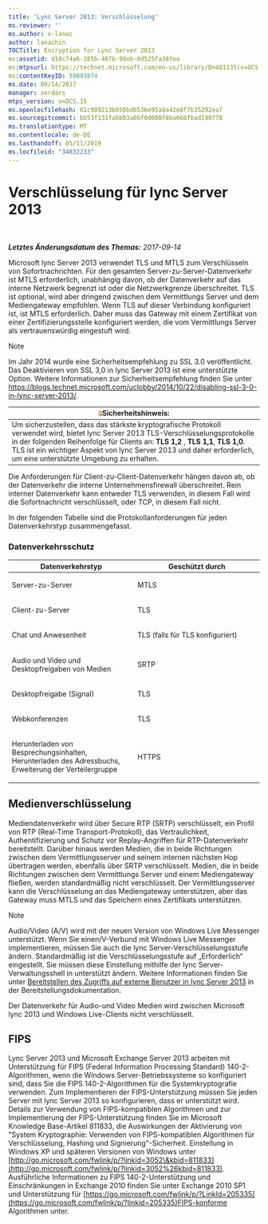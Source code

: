 ```yaml
---
title: 'Lync Server 2013: Verschlüsselung'
ms.reviewer: ''
ms.author: v-lanac
author: lanachin
TOCTitle: Encryption for Lync Server 2013
ms:assetid: d18c74a6-385b-407b-98eb-0d525fa38fea
ms:mtpsurl: https://technet.microsoft.com/en-us/library/Dn481135(v=OCS.15)
ms:contentKeyID: 59893874
ms.date: 09/14/2017
manager: serdars
mtps_version: v=OCS.15
ms.openlocfilehash: 01c989213b050bdb536e95a8a42e8f7b35292eaf
ms.sourcegitcommit: bb53f131fabb03a66f0d000f8ba668fbad190778
ms.translationtype: MT
ms.contentlocale: de-DE
ms.lasthandoff: 05/11/2019
ms.locfileid: "34832233"
---
```

<div data-xmlns="http://www.w3.org/1999/xhtml">

<div class="topic" data-xmlns="http://www.w3.org/1999/xhtml" data-msxsl="urn:schemas-microsoft-com:xslt" data-cs="http://msdn.microsoft.com/en-us/">

<div data-asp="http://msdn2.microsoft.com/asp">

# <a name="encryption-for-lync-server-2013"></a>Verschlüsselung für lync Server 2013

</div>

<div id="mainSection">

<div id="mainBody">

<span> </span>

_**Letztes Änderungsdatum des Themas:** 2017-09-14_

Microsoft lync Server 2013 verwendet TLS und MTLS zum Verschlüsseln von Sofortnachrichten. Für den gesamten Server-zu-Server-Datenverkehr ist MTLS erforderlich, unabhängig davon, ob der Datenverkehr auf das interne Netzwerk begrenzt ist oder die Netzwerkgrenze überschreitet. TLS ist optional, wird aber dringend zwischen dem Vermittlungs Server und dem Mediengateway empfohlen. Wenn TLS auf dieser Verbindung konfiguriert ist, ist MTLS erforderlich. Daher muss das Gateway mit einem Zertifikat von einer Zertifizierungsstelle konfiguriert werden, die vom Vermittlungs Server als vertrauenswürdig eingestuft wird.

<div>


> [!NOTE]  
> Im Jahr 2014 wurde eine Sicherheitsempfehlung zu SSL 3.0 veröffentlicht. Das Deaktivieren von SSL 3,0 in lync Server 2013 ist eine unterstützte Option. Weitere Informationen zur Sicherheitsempfehlung finden Sie unter <A class=uri href="https://blogs.technet.microsoft.com/uclobby/2014/10/22/disabling-ssl-3-0-in-lync-server-2013/">https://blogs.technet.microsoft.com/uclobby/2014/10/22/disabling-ssl-3-0-in-lync-server-2013/</A>.



</div>

<div>

<table>
<thead>
<tr class="header">
<th><img src="images/Gg398321.security(OCS.15).gif" title="Sicherheits" alt="security" />Sicherheitshinweis:</th>
</tr>
</thead>
<tbody>
<tr class="odd">
<td>Um sicherzustellen, dass das stärkste kryptografische Protokoll verwendet wird, bietet lync Server 2013 TLS-Verschlüsselungsprotokolle in der folgenden Reihenfolge für Clients an: <strong>TLS 1,2</strong> , <strong>TLS 1,1</strong>, <strong>TLS 1,0</strong>. TLS ist ein wichtiger Aspekt von lync Server 2013 und daher erforderlich, um eine unterstützte Umgebung zu erhalten.</td>
</tr>
</tbody>
</table>


</div>

Die Anforderungen für Client-zu-Client-Datenverkehr hängen davon ab, ob der Datenverkehr die interne Unternehmensfirewall überschreitet. Rein interner Datenverkehr kann entweder TLS verwenden, in diesem Fall wird die Sofortnachricht verschlüsselt, oder TCP, in diesem Fall nicht.

In der folgenden Tabelle sind die Protokollanforderungen für jeden Datenverkehrstyp zusammengefasst.

### <a name="traffic-protection"></a>Datenverkehrsschutz

<table>
<colgroup>
<col style="width: 50%" />
<col style="width: 50%" />
</colgroup>
<thead>
<tr class="header">
<th>Datenverkehrstyp</th>
<th>Geschützt durch</th>
</tr>
</thead>
<tbody>
<tr class="odd">
<td><p>Server-zu-Server</p></td>
<td><p>MTLS</p></td>
</tr>
<tr class="even">
<td><p>Client-zu-Server</p></td>
<td><p>TLS</p></td>
</tr>
<tr class="odd">
<td><p>Chat und Anwesenheit</p></td>
<td><p>TLS (falls für TLS konfiguriert)</p></td>
</tr>
<tr class="even">
<td><p>Audio und Video und Desktopfreigaben von Medien</p></td>
<td><p>SRTP</p></td>
</tr>
<tr class="odd">
<td><p>Desktopfreigabe (Signal)</p></td>
<td><p>TLS</p></td>
</tr>
<tr class="even">
<td><p>Webkonferenzen</p></td>
<td><p>TLS</p></td>
</tr>
<tr class="odd">
<td><p>Herunterladen von Besprechungsinhalten, Herunterladen des Adressbuchs, Erweiterung der Verteilergruppe</p></td>
<td><p>HTTPS</p></td>
</tr>
</tbody>
</table>


<div>

## <a name="media-encryption"></a>Medienverschlüsselung

Mediendatenverkehr wird über Secure RTP (SRTP) verschlüsselt, ein Profil von RTP (Real-Time Transport-Protokoll), das Vertraulichkeit, Authentifizierung und Schutz vor Replay-Angriffen für RTP-Datenverkehr bereitstellt. Darüber hinaus werden Medien, die in beide Richtungen zwischen dem Vermittlungsserver und seinem internen nächsten Hop übertragen werden, ebenfalls über SRTP verschlüsselt. Medien, die in beide Richtungen zwischen dem Vermittlungs Server und einem Mediengateway fließen, werden standardmäßig nicht verschlüsselt. Der Vermittlungsserver kann die Verschlüsselung an das Mediengateway unterstützen, aber das Gateway muss MTLS und das Speichern eines Zertifikats unterstützen.

<div>


> [!NOTE]  
> Audio/Video (A/V) wird mit der neuen Version von Windows Live Messenger unterstützt. Wenn Sie einen/V-Verbund mit Windows Live Messenger implementieren, müssen Sie auch die lync Server-Verschlüsselungsstufe ändern. Standardmäßig ist die Verschlüsselungsstufe auf „Erforderlich“ eingestellt. Sie müssen diese Einstellung mithilfe der lync Server-Verwaltungsshell in unterstützt ändern. Weitere Informationen finden Sie unter <A href="lync-server-2013-deploying-external-user-access.md">Bereitstellen des Zugriffs auf externe Benutzer in lync Server 2013</A> in der Bereitstellungsdokumentation.



</div>

Der Datenverkehr für Audio-und Video Medien wird zwischen Microsoft lync 2013 und Windows Live-Clients nicht verschlüsselt.

</div>

<div>

## <a name="fips"></a>FIPS

Lync Server 2013 und Microsoft Exchange Server 2013 arbeiten mit Unterstützung für FIPS (Federal Information Processing Standard) 140-2-Algorithmen, wenn die Windows Server-Betriebssysteme so konfiguriert sind, dass Sie die FIPS 140-2-Algorithmen für die Systemkryptografie verwenden. Zum Implementieren der FIPS-Unterstützung müssen Sie jeden Server mit lync Server 2013 so konfigurieren, dass er unterstützt wird. Details zur Verwendung von FIPS-kompatiblen Algorithmen und zur Implementierung der FIPS-Unterstützung finden Sie im Microsoft Knowledge Base-Artikel 811833, die Auswirkungen der Aktivierung von "System Kryptographie: Verwenden von FIPS-kompatiblen Algorithmen für Verschlüsselung, Hashing und Signierung"-Sicherheit. Einstellung in Windows XP und späteren Versionen von Windows unter [http://go.microsoft.com/fwlink/p/?linkid=3052\&kbid=811833](http://go.microsoft.com/fwlink/p/?linkid=3052%26kbid=811833). Ausführliche Informationen zu FIPS 140-2-Unterstützung und Einschränkungen in Exchange 2010 finden Sie unter Exchange 2010 SP1 und Unterstützung für [https://go.microsoft.com/fwlink/p/?LinkId=205335](https://go.microsoft.com/fwlink/p/?linkid=205335)FIPS-konforme Algorithmen unter.

</div>

</div>

<span> </span>

</div>

</div>

</div>

